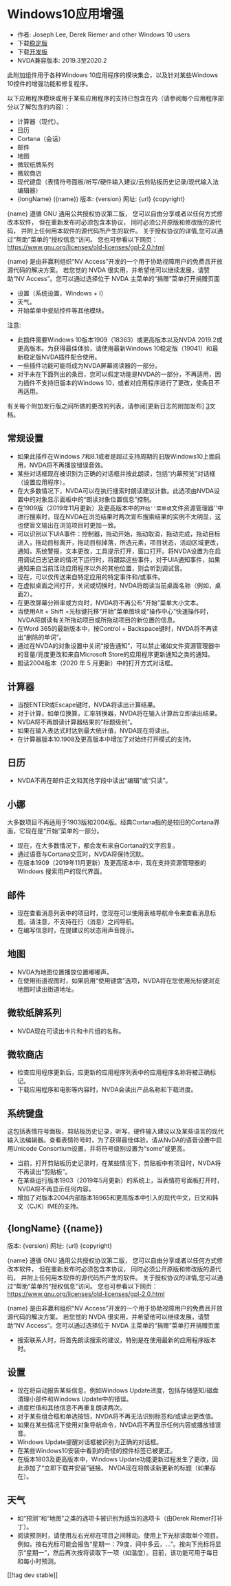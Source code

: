 # Windows10应用增强 #

* 作者: Joseph Lee, Derek Riemer and other Windows 10 users
* 下载[稳定版][1]
* 下载[开发板][2]
* NVDA兼容版本: 2019.3至2020.2

此附加组件用于各种Windows 10应用程序的模块集合，以及针对某些Windows 10控件的增强功能和修复程序。

以下应用程序模块或用于某些应用程序的支持已包含在内（请参阅每个应用程序部分以了解包含的内容）：

* 计算器（现代）。
* 日历
* Cortana（会话）
* 邮件
* 地图
* 微软纸牌系列
* 微软商店
* 现代键盘（表情符号面板/听写/硬件输入建议/云剪贴板历史记录/现代输入法编辑器）
* {longName} ({name})
  版本: {version}
  网址: {url}
  {copyright}
  
{name} 遵循 GNU 通用公共授权协议第二版， 您可以自由分享或者以任何方式修改本软件， 但在重新发布时必须包含本协议，
  同时必须公开原版和修改版的源代码， 并附上任何用本软件的源代码所产生的软件。
  关于授权协议的详情,您可以通过“帮助”菜单的“授权信息”访问。
  您也可参看以下网页： https://www.gnu.org/licenses/old-licenses/gpl-2.0.html
  
{name} 是由非赢利组织“NV Access”开发的一个用于协助视障用户的免费且开放源代码的解决方案。
  若您觉的 NVDA 很实用，并希望他可以继续发展，请赞助“NV Access”。您可以通过选择位于 NVDA 主菜单的“捐赠”菜单打开捐赠页面
* 设置（系统设置，Windows + I）
* 天气。
* 开始菜单中瓷贴控件等其他模块。

注意:

* 此插件需要Windows 10版本1909（18363）或更高版本以及NVDA 2019.2或更高版本。为获得最佳体验，请使用最新Windows
  10稳定版（19041）和最新稳定版NVDA插件配合使用。
* 一些插件功能可能将成为NVDA屏幕阅读器的一部分。
* 对于未在下面列出的条目，您可以假定功能是NVDA的一部分，不再适用，因为插件不支持旧版本的Windows
  10，或者对应用程序进行了更改，使条目不再适用。

有关每个附加发行版之间所做的更改的列表，请参阅[更新日志的附加发布] [3]文档。

## 常规设置

* 如果此插件在Windows 7和8.1或者是超过支持周期的旧版Windows10上面启用，NVDA将不再播放错误音效。
* 某些对话框现在被识别为正确的对话框并按此朗读，包括“内幕预览”对话框（设置应用程序）。
* 在大多数情况下，NVDA可以在执行搜索时朗读建议计数。此选项由NVDA设置中的对象显示面板中的“朗读对象位置信息”控制。
* 在1909版（2019年11月更新）及更高版本中的``开始''菜单或``文件资源管理器''中进行搜索时，现在NVDA在浏览结果时两次宣布搜索结果的实例不太明显，这也使盲文输出在浏览项目时更加一致。
* 可以识别以下UIA事件：控制器，拖动开始，拖动取消，拖动完成，拖动目标进入，拖动目标离开，拖动目标掉落，所选元素，项目状态，活动区域更改，通知，系统警报，文本更改，工具提示打开，窗口打开。将NVDA设置为在启用调试日志记录的情况下运行时，将跟踪这些事件，对于UIA通知事件，如果通知来自当前活动应用程序以外的其他位置，则会听到调试音。
* 现在，可以仅传送来自特定应用的特定事件和/或事件。
* 在虚拟桌面之间打开，关闭或切换时，NVDA将朗读当前桌面名称（例如，桌面2）。
* 在更改屏幕分辨率或方向时，NVDA将不再公布“开始”菜单大小文本。
* 当使用Alt + Shift +光标键托移“开始”菜单图块或“操作中心”快速操作时，NVDA将朗读有关所拖动项目或所拖动项目的新位置的信息。
* 在Word 365的最新版本中，按Control + Backspace键时，NVDA将不再读出“删除的单词”。
* 通过在NVDA的对象设置中关闭“报告通知”，可以禁止诸如文件资源管理器中的音量/亮度更改和来自Microsoft
  Store的应用程序更新通知之类的通知。
* 朗读2004版本（2020 年 5 月更新）中的打开方式对话框。

## 计算器

* 当按ENTER或Escape键时，NVDA将读出计算结果。
* 对于计算，如单位换算，汇率转换器，NVDA将在输入计算后立即读出结果。
* NVDA将不再朗读计算器结果的“标题级别”。
* 如果在输入表达式时达到最大统计值，NVDA现在将读出。
* 在计算器版本10.1908及更高版本中增加了对始终打开模式的支持。

## 日历

* NVDA不再在邮件正文和其他字段中读出“编辑”或“只读”。

## 小娜

大多数项目不再适用于1903版和2004版。经典Cortana指的是较旧的Cortana界面，它现在是“开始”菜单的一部分。

* 现在，在大多数情况下，都会发布来自Cortana的文字回复。
* 通过语音与Cortana交互时，NVDA将保持沉默。
* 在版本1909（2019年11月更新）及更高版本中，现在支持资源管理器的Windows 搜索用户的现代界面。

## 邮件

* 现在查看消息列表中的项目时，您现在可以使用表格导航命令来查看消息标题。请注意，不支持在行（消息）之间导航。
* 在编写信息时，在提建议的状态用声音提示。

## 地图

* NVDA为地图位置播放位置嘟嘟声。
* 在使用街道视图时，如果启用“使用键盘”选项，NVDA将在您使用光标键浏览地图时读出街道地址。

## 微软纸牌系列

* NVDA现在可读出卡片和卡片组的名称。

## 微软商店

* 检查应用程序更新后，应更新的应用程序列表中的应用程序名称将被正确标记。
* 下载应用程序和电影等内容时，NVDA会读出产品名称和下载进度。

## 系统键盘

这包括表情符号面板，剪贴板历史记录，听写，硬件输入建议以及某些语言的现代输入法编辑器。查看表情符号时，为了获得最佳体验，请从NvDA的语音设置中启用Unicode
Consortium设置，并将符号级别设置为“some”或更高。

* 当前，打开剪贴板历史记录时，在某些情况下，剪贴板中有项目时，NVDA将不再读出“剪贴板”。
* 在某些运行版本1903（2019年5月更新）的系统上，当表情符号面板打开时，NVDA将不再显示任何内容。
* 增加了对版本2004内部版本18965和更高版本中引入的现代中文，日文和韩文（CJK）IME的支持。

## {longName} ({name})
版本: {version}
网址: {url}
{copyright}

{name} 遵循 GNU 通用公共授权协议第二版， 您可以自由分享或者以任何方式修改本软件， 但在重新发布时必须包含本协议， 同时必须公开原版和修改版的源代码， 并附上任何用本软件的源代码所产生的软件。
关于授权协议的详情,您可以通过“帮助”菜单的“授权信息”访问。
您也可参看以下网页： https://www.gnu.org/licenses/old-licenses/gpl-2.0.html

{name} 是由非赢利组织“NV Access”开发的一个用于协助视障用户的免费且开放源代码的解决方案。
若您觉的 NVDA 很实用，并希望他可以继续发展，请赞助“NV Access”。您可以通过选择位于 NVDA 主菜单的“捐赠”菜单打开捐赠页面

* 搜索联系人时，将首先朗读搜索的建议，特别是在使用最新的应用程序版本时。

## 设置

* 现在将自动报告某些信息，例如Windows Update进度，包括存储感知/磁盘清理小部件和Windows Update中的错误。
* 进度栏值和其他信息不再重复朗读两次。
* 对于某些组合框和单选按钮，NVDA将不再无法识别标签和/或读出更改值。
* 如果在某些情况下使用对象导航命令，NVDA将不再显示任何内容或播放错误音。
* Windows Update提醒对话框被识别为正确的对话框。
* 在某些Windows10安装中看到的奇怪的控件标签已被更正。
* 在版本1803及更高版本中，Windows Update功能更新过程发生了更改，因此添加了“立即下载并安装”链接。
  NVDA现在将朗读新更新的标题（如果存在）。

## 天气

* 如“预测”和“地图”之类的选项卡被识别为适当的选项卡（由Derek Riemer打补丁）。
* 阅读预测时，请使用左右光标在项目之间移动。使用上下光标读取单个项目。例如，按右光标可能会报告“星期一：79度，间中多云，...”。按向下光标将显示“星期一”，然后再次按将读取下一项（如温度）。目前，该功能可用于每日和每小时预测。

[[!tag dev stable]]

[1]: https://addons.nvda-project.org/files/get.php?file=w10

[2]: https://addons.nvda-project.org/files/get.php?file=w10-dev

[3]: https://github.com/josephsl/wintenapps/wiki/w10changelog
